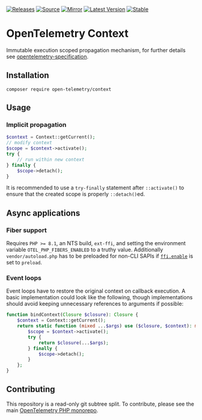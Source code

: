[![Releases](https://img.shields.io/badge/releases-purple)](https://github.com/opentelemetry-php/context/releases)
[![Source](https://img.shields.io/badge/source-context-green)](https://github.com/open-telemetry/opentelemetry-php/tree/main/src/Context)
[![Mirror](https://img.shields.io/badge/mirror-opentelemetry--php:context-blue)](https://github.com/opentelemetry-php/context)
[![Latest Version](http://poser.pugx.org/open-telemetry/context/v/unstable)](https://packagist.org/packages/open-telemetry/context/)
[![Stable](http://poser.pugx.org/open-telemetry/context/v/stable)](https://packagist.org/packages/open-telemetry/context/)

# OpenTelemetry Context

Immutable execution scoped propagation mechanism, for further details see [opentelemetry-specification][1].

## Installation

```shell
composer require open-telemetry/context
```

## Usage

### Implicit propagation

```php
$context = Context::getCurrent();
// modify context
$scope = $context->activate();
try {
    // run within new context
} finally {
    $scope->detach();
}
```

It is recommended to use a `try-finally` statement after `::activate()` to ensure that the created scope is properly `::detach()`ed.

## Async applications

### Fiber support

Requires `PHP >= 8.1`, an NTS build, `ext-ffi`, and setting the environment variable `OTEL_PHP_FIBERS_ENABLED` to a truthy value. Additionally `vendor/autoload.php` has to be preloaded for non-CLI SAPIs if [`ffi.enable`](https://www.php.net/manual/en/ffi.configuration.php#ini.ffi.enable) is set to `preload`.

### Event loops

Event loops have to restore the original context on callback execution. A basic implementation could look like the following, though implementations should avoid keeping unnecessary references to arguments if possible:

```php
function bindContext(Closure $closure): Closure {
    $context = Context::getCurrent();
    return static function (mixed ...$args) use ($closure, $context): mixed {
        $scope = $context->activate();
        try {
            return $closure(...$args);
        } finally {
            $scope->detach();
        }
    };
}
```

## Contributing

This repository is a read-only git subtree split.
To contribute, please see the main [OpenTelemetry PHP monorepo](https://github.com/open-telemetry/opentelemetry-php).

[1]: https://github.com/open-telemetry/opentelemetry-specification/blob/main/specification/context/README.md#context
